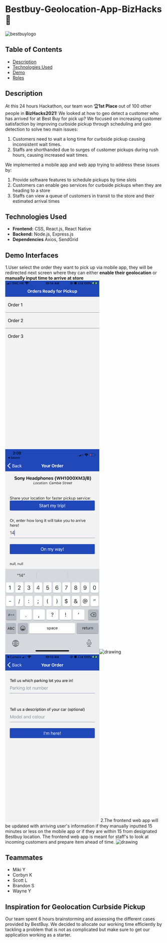 # Bestbuy-Geolocation-App-BizHacks 📲
![bestbuylogo](https://user-images.githubusercontent.com/53579064/116971245-20b45000-ac6e-11eb-91e1-802dec09e01b.PNG)

## Table of Contents
- [Description](#description)  
- [Technologies Used](#technologies-used)
- [Demo](#how-it-works)
- [Roles](#teammates)

## Description 

At this 24 hours Hackathon, our team won 🏆**1st Place** out of 100 other people in **BizHacks2021**! We looked at how to geo detect a customer who has arrived for at Best Buy for pick up? We focused on increasing customer satisfaction by improving curbside pickup through scheduling and geo detection to solve two main issues:

1. Customers need to wait a long time for curbside pickup causing inconsistent wait times.
2. Staffs are shorthanded due to surges of customer pickups during rush hours, causing increased wait times.

We implemented a mobile app and web app trying to address these issues by:
1. Provide software features to schedule pickups by time slots
2. Customers can enable geo services for curbside pickups when they are heading to a store
3. Staffs can view a queue of customers in transit to the store and their estimated arrival times

## Technologies Used

* **Frontend:** CSS, React.js, React Native
* **Backend:** Node.js, Express.js
* **Dependencies** Axios, SendGrid

## Demo Interfaces
1.User select the order they want to pick up via mobile app, they will be redirected next screen where they can either **enable their geolocation** or **manually input time to arrive at store**
<img src="mobile_frontend\assets\app1.png" alt="drawing" width="300"/> <img src="mobile_frontend\assets\2.png" alt="drawing" width="300"/><img src="mobile_frontend\assets\3.png" alt="drawing" width="300"/><img src="mobile_frontend\assets\4.png" alt="drawing" width="300"/>
2.The frontend web app will be updated with arriving user's information if they manually inputted 15 minutes or less on the mobile app or if they are within 15 from designated Bestbuy location. The frontend web app is meant for staff's to look at incoming customers and prepare item ahead of time.
<img src="web_frontend\assets\query.png" alt="drawing" width="600"/>
## Teammates
* Miki Y
* Corbyn K
* Scott L
* Brandon S
* Wayne Y

## Inspiration for Geolocation Curbside Pickup

Our team spent 6 hours brainstorming and assessing the different cases provided by BestBuy. We decided to allocate our working time efficiently by tackling a problem that is not as complicated but make sure to get our application working as a starter. 
